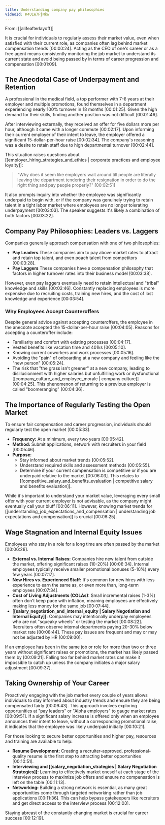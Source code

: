 ```yaml
---
title: Understanding company pay philosophies
videoId: K4U1e7PjMkw
---
```


From: [[alifeafterlayoff]] <br/> 

It is crucial for individuals to regularly assess their market value, even when satisfied with their current role, as companies often lag behind market compensation trends [00:00:24]. Acting as the CEO of one's career or as a free agent means consistently monitoring the job market to understand its current state and avoid being passed by in terms of career progression and compensation [00:01:09].

## The Anecdotal Case of Underpayment and Retention
A professional in the medical field, a top performer with 7-8 years at their employer and multiple promotions, found themselves in a department experiencing nearly 100% turnover in 18 months [00:01:25]. Given the high demand for their skills, finding another position was not difficult [00:01:46].

After interviewing externally, they received an offer for five dollars more per hour, although it came with a longer commute [00:02:17]. Upon informing their current employer of their intent to leave, the employer offered a significant 15-dollar-per-hour raise [00:02:34]. The company's reasoning was a desire to retain staff due to high departmental turnover [00:02:44].

This situation raises questions about [[employer_hiring_strategies_and_ethics | corporate practices and employee loyalty]]:
> "Why does it seem like employers wait around till people are literally leaving the department tendering their resignation in order to do the right thing and pay people properly?" [00:02:51]

It also prompts inquiry into whether the employee was significantly underpaid to begin with, or if the company was genuinely trying to retain talent in a tight labor market where employees are no longer tolerating underpayment [00:03:03]. The speaker suggests it's likely a combination of both factors [00:03:22].

## Company Pay Philosophies: Leaders vs. Laggers
Companies generally approach compensation with one of two philosophies:
*   **Pay Leaders** These companies aim to pay above market rates to attract and retain top talent, and even poach talent from competitors [00:03:28].
*   **Pay Laggers** These companies have a compensation philosophy that factors in higher turnover rates into their business model [00:03:38].

However, even pay laggers eventually need to retain intellectual and "tribal" knowledge and skills [00:03:46]. Constantly replacing employees is more expensive due to recruiting costs, training new hires, and the cost of lost knowledge and experience [00:03:54].

### Why Employees Accept Counteroffers
Despite general advice against accepting counteroffers, the employee in the anecdote accepted the 15-dollar-per-hour raise [00:04:05]. Reasons for accepting a counteroffer include:
*   Familiarity and comfort with existing processes [00:04:17].
*   Vested benefits like vacation time and 401ks [00:05:10].
*   Knowing current coworkers and work processes [00:05:16].
*   Avoiding the "pain" of onboarding at a new company and feeling like the "new person" [00:05:24].
*   The risk that "the grass isn't greener" at a new company, leading to disillusionment with higher salaries but unfulfilling work or dysfunctional [[company_culture_and_employee_morale | company culture]] [00:04:25]. This phenomenon of returning to a previous employer is called "boomeranging" [00:04:36].

## The Importance of Regularly Testing the Open Market
To ensure fair compensation and career progression, individuals should regularly test the open market [00:05:33].
*   **Frequency:** At a minimum, every two years [00:05:42].
*   **Method:** Submit applications, network with recruiters in your field [00:05:46].
*   **Purpose:**
    *   Stay informed about market trends [00:05:52].
    *   Understand required skills and assessment methods [00:05:55].
    *   Determine if your current compensation is competitive or if you are underpaid relative to the market [00:06:03]. This relates to [[competitive_salary_and_benefits_evaluation | competitive salary and benefits evaluation]].

While it's important to understand your market value, leveraging every small offer with your current employer is not advisable, as the company might eventually call your bluff [00:06:11]. However, knowing market trends for [[understanding_job_expectations_and_compensation | understanding job expectations and compensation]] is crucial [00:06:25].

## Wage Stagnation and Internal Equity Issues
Employees who stay in a role for a long time are often passed by the market [00:06:28].
*   **External vs. Internal Raises:** Companies hire new talent from outside the market, offering significant raises (10-20%) [00:06:34]. Internal employees typically receive smaller promotional bonuses (5-10%) every few years [00:07:17].
*   **New Hires vs. Experienced Staff:** It's common for new hires with less experience to earn the same as, or even more than, long-term employees [00:07:34].
*   **Cost of Living Adjustments (COLAs):** Small incremental raises (1-3%) often don't keep pace with inflation, meaning employees are effectively making less money for the same job [00:07:44].
*   **[[salary_negotiation_and_internal_equity | Salary Negotiation and Internal Equity]]:** Companies may intentionally underpay employees who are not "squeaky wheels" or testing the market [00:08:22]. Recruiters often observe internal departments paying 20-30% below market rate [00:08:44]. These pay issues are frequent and may or may not be adjusted by HR [00:09:00].

If an employee has been in the same job or role for more than two or three years without significant raises or promotions, the market has likely passed them by [00:09:21]. Falling too far behind market rates can make it impossible to catch up unless the company initiates a major salary adjustment [00:09:37].

## Taking Ownership of Your Career
Proactively engaging with the job market every couple of years allows individuals to stay informed about industry trends and ensure they are being compensated fairly [00:09:43]. This approach involves exploring opportunities at "pay leaders" or "Alpha employers" to gauge market rates [00:09:51]. If a significant salary increase is offered only when an employee announces their intent to leave, without a corresponding promotional raise, it indicates that the employee was likely underpaid initially [00:10:21].

For those looking to secure better opportunities and higher pay, resources and training are available to help:
*   **Resume Development:** Creating a recruiter-approved, professional-quality resume is the first step to attracting better opportunities [00:10:51].
*   **Interviewing and [[salary_negotiation_strategies | Salary Negotiation Strategies]]:** Learning to effectively market oneself at each stage of the interview process to maximize job offers and ensure no compensation is left on the table [00:11:13].
*   **Networking:** Building a strong network is essential, as many great opportunities come through targeted networking rather than job applications [00:11:36]. This can help bypass gatekeepers like recruiters and get direct access to the interview process [00:12:00].

Staying abreast of the constantly changing market is crucial for career success [00:12:19].